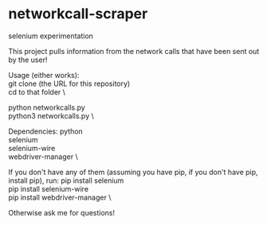 # networkcall-scraper
selenium experimentation

This project pulls information from the network calls that have been sent out by the user!


Usage (either works): \
git clone (the URL for this repository) \
cd to that folder \

python networkcalls.py \
python3 networkcalls.py \

Dependencies:
python \
selenium \
selenium-wire \
webdriver-manager \

If you don't have any of them (assuming you have pip, if you don't have pip, install pip), run:
pip install selenium \
pip install selenium-wire \
pip install webdriver-manager \

Otherwise ask me for questions!
